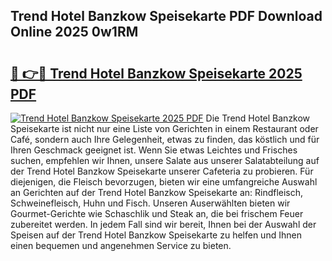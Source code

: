 ## Trend Hotel Banzkow Speisekarte PDF Download Online 2025 0w1RM

# <h2><a href="http://gcbcugh.nevu.top/?p=Trend+Hotel+Banzkow+Speisekarte">🔗 👉🔴 Trend Hotel Banzkow Speisekarte 2025 PDF</a></h2>

[![Trend Hotel Banzkow Speisekarte 2025 PDF](https://i.imgur.com/dBaPXMq.png)](http://gcbcugh.nevu.top/?p=Trend+Hotel+Banzkow+Speisekarte)
Die Trend Hotel Banzkow Speisekarte ist nicht nur eine Liste von Gerichten in einem Restaurant oder Café, sondern auch Ihre Gelegenheit, etwas zu finden, das köstlich und für Ihren Geschmack geeignet ist. Wenn Sie etwas Leichtes und Frisches suchen, empfehlen wir Ihnen, unsere Salate aus unserer Salatabteilung auf der Trend Hotel Banzkow Speisekarte unserer Cafeteria zu probieren. Für diejenigen, die Fleisch bevorzugen, bieten wir eine umfangreiche Auswahl an Gerichten auf der Trend Hotel Banzkow Speisekarte an: Rindfleisch, Schweinefleisch, Huhn und Fisch. Unseren Auserwählten bieten wir Gourmet-Gerichte wie Schaschlik und Steak an, die bei frischem Feuer zubereitet werden. In jedem Fall sind wir bereit, Ihnen bei der Auswahl der Speisen auf der Trend Hotel Banzkow Speisekarte zu helfen und Ihnen einen bequemen und angenehmen Service zu bieten.
